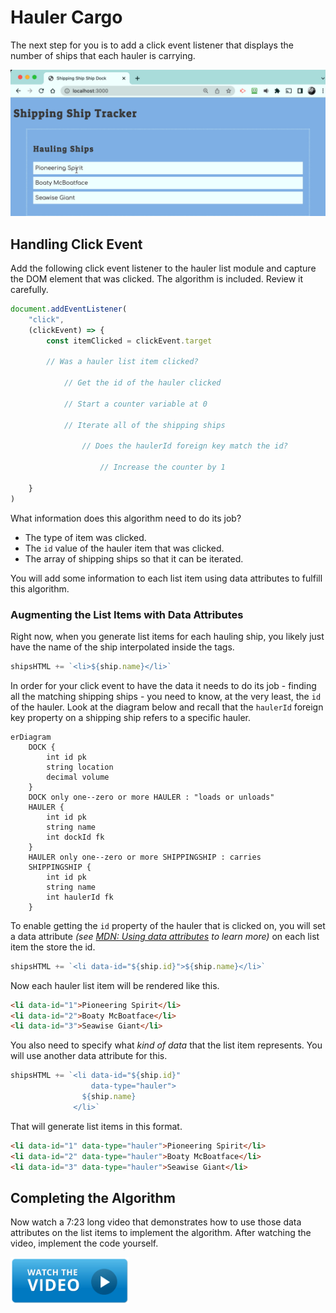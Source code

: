 # Hauler Cargo

The next step for you is to add a click event listener that displays the number of ships that each hauler is carrying.

![](./images/haulers-click.gif)

## Handling Click Event

Add the following click event listener to the hauler list module and capture the DOM element that was clicked. The algorithm is included. Review it carefully.

```js
document.addEventListener(
    "click",
    (clickEvent) => {
        const itemClicked = clickEvent.target

        // Was a hauler list item clicked?

            // Get the id of the hauler clicked

            // Start a counter variable at 0

            // Iterate all of the shipping ships

                // Does the haulerId foreign key match the id?

                    // Increase the counter by 1

    }
)
```

What information does this algorithm need to do its job?

* The type of item was clicked.
* The `id` value of the hauler item that was clicked.
* The array of shipping ships so that it can be iterated.

You will add some information to each list item using data attributes to fulfill this algorithm.

### Augmenting the List Items with Data Attributes

Right now, when you generate list items for each hauling ship, you likely just have the name of the ship interpolated inside the tags.

```js
shipsHTML += `<li>${ship.name}</li>`
```

In order for your click event to have the data it needs to do its job - finding all the matching shipping ships - you need to know, at the very least, the `id` of the hauler. Look at the diagram below and recall that the `haulerId` foreign key property on a shipping ship refers to a specific hauler.


```mermaid
erDiagram
    DOCK {
        int id pk
        string location
        decimal volume
    }
    DOCK only one--zero or more HAULER : "loads or unloads"
    HAULER {
        int id pk
        string name
        int dockId fk
    }
    HAULER only one--zero or more SHIPPINGSHIP : carries
    SHIPPINGSHIP {
        int id pk
        string name
        int haulerId fk
    }
```

To enable getting the `id` property of the hauler that is clicked on, you will set a data attribute _(see [MDN: Using data attributes](https://developer.mozilla.org/en-US/docs/Learn/HTML/Howto/Use_data_attributes) to learn more)_ on each list item the store the id.

```js
shipsHTML += `<li data-id="${ship.id}">${ship.name}</li>`
```

Now each hauler list item will be rendered like this.

```html
<li data-id="1">Pioneering Spirit</li>
<li data-id="2">Boaty McBoatface</li>
<li data-id="3">Seawise Giant</li>
```

You also need to specify what _kind of data_ that the list item represents. You will use another data attribute for this.

```js
shipsHTML += `<li data-id="${ship.id}"
                  data-type="hauler">
                ${ship.name}
              </li>`
```

That will generate list items in this format.

```html
<li data-id="1" data-type="hauler">Pioneering Spirit</li>
<li data-id="2" data-type="hauler">Boaty McBoatface</li>
<li data-id="3" data-type="hauler">Seawise Giant</li>
```

## Completing the Algorithm

Now watch a 7:23 long video that demonstrates how to use those data attributes on the list items to implement the algorithm. After watching the video, implement the code yourself.

[<img src="../../book-1-installations/chapters/images/video-play-icon.gif" height="75rem" />](https://watch.screencastify.com/v/kaWPyxCnewek1lgFyX7e)

